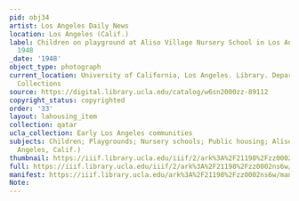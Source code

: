 ```yaml
---
pid: obj34
artist: Los Angeles Daily News
location: Los Angeles (Calif.)
label: Children on playground at Aliso Village Nursery School in Los Angeles, Calif.,
  1948
_date: '1948'
object_type: photograph
current_location: University of California, Los Angeles. Library. Department of Special
  Collections
source: https://digital.library.ucla.edu/catalog/w6sn2000zz-89112
copyright_status: copyrighted
order: '33'
layout: lahousing_item
collection: qatar
ucla_collection: Early Los Angeles communities
subjects: Children; Playgrounds; Nursery schools; Public housing; Aliso Village (Los
  Angeles, Calif.)
thumbnail: https://iiif.library.ucla.edu/iiif/2/ark%3A%2F21198%2Fzz0002ns6w/full/250,/0/default.jpg
full: https://iiif.library.ucla.edu/iiif/2/ark%3A%2F21198%2Fzz0002ns6w/full/600,/0/default.jpg
manifest: https://iiif.library.ucla.edu/ark%3A%2F21198%2Fzz0002ns6w/manifest
Note: 
---
```

